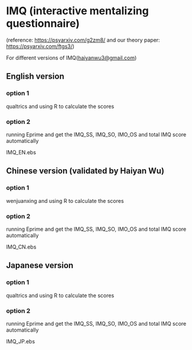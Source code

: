 # IMQ  (interactive mentalizing questionnaire)

(reference: https://psyarxiv.com/g2zm8/  and our theory paper: https://psyarxiv.com/ftgs3/)

For different versions of  IMQ(haiyanwu3@gmail.com)

## English version 
### option 1

qualtrics and using R to calculate the scores


### option 2
running Eprime and get the IMQ_SS, IMQ_SO, IMO_OS and total IMQ score automatically

IMQ_EN.ebs


## Chinese version (validated by Haiyan Wu)
### option 1

wenjuanxing and using R to calculate the scores


### option 2
running Eprime and get the IMQ_SS, IMQ_SO, IMO_OS and total IMQ score automatically

IMQ_CN.ebs


## Japanese version 
### option 1

qualtrics and using R to calculate the scores


### option 2
running Eprime and get the IMQ_SS, IMQ_SO, IMO_OS and total IMQ score automatically

IMQ_JP.ebs
